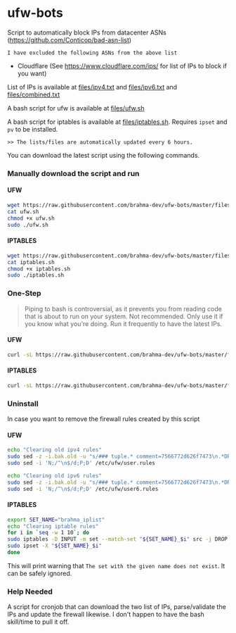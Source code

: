 # ufw-bots

Script to automatically block IPs from datacenter ASNs (https://github.com/Conticop/bad-asn-list)

`I have excluded the following ASNs from the above list`
- Cloudflare (See https://www.cloudflare.com/ips/ for list of IPs to block if you want)

List of IPs is available at [files/ipv4.txt](files/ipv4.txt) and [files/ipv6.txt](files/ipv6.txt) and [files/combined.txt](files/combined.txt)

A bash script for ufw is available at [files/ufw.sh](files/ufw.sh)

A bash script for iptables is available at [files/iptables.sh](files/iptables.sh). Requires `ipset` and `pv` to be installed.

`>> The lists/files are automatically updated every 6 hours.`

You can download the latest script using the following commands.

### Manually download the script and run

#### UFW

```bash
wget https://raw.githubusercontent.com/brahma-dev/ufw-bots/master/files/ufw.sh
cat ufw.sh
chmod +x ufw.sh
sudo ./ufw.sh
```
#### IPTABLES

```bash
wget https://raw.githubusercontent.com/brahma-dev/ufw-bots/master/files/iptables.sh
cat iptables.sh
chmod +x iptables.sh
sudo ./iptables.sh
```

### One-Step 

> Piping to bash is controversial, as it prevents you from reading code that is about to run on your system. Not recommended. Only use it if you know what you're doing. Run it frequently to have the latest IPs.

#### UFW

```bash
curl -sL https://raw.githubusercontent.com/brahma-dev/ufw-bots/master/files/ufw.sh | sudo -E bash -
```

#### IPTABLES

```bash
curl -sL https://raw.githubusercontent.com/brahma-dev/ufw-bots/master/files/iptables.sh | sudo -E bash -
```
### Uninstall

In case you want to remove the firewall rules created by this script

#### UFW

```bash
echo "Clearing old ipv4 rules"
sudo sed -z -i.bak.old -u "s/### tuple.* comment=7566772d626f7473\n.*DROP//gm" /etc/ufw/user.rules
sudo sed -i 'N;/^\n$/d;P;D' /etc/ufw/user.rules

echo "Clearing old ipv6 rules"
sudo sed -z -i.bak.old -u "s/### tuple.* comment=7566772d626f7473\n.*DROP//gm" /etc/ufw/user6.rules
sudo sed -i 'N;/^\n$/d;P;D' /etc/ufw/user6.rules
```

#### IPTABLES

```bash
export SET_NAME="brahma_iplist"
echo "Clearing iptable rules"
for i in `seq -w 1 10`; do
sudo iptables -D INPUT -m set --match-set "${SET_NAME}_$i" src -j DROP 2>/dev/null || true;
sudo ipset -X "${SET_NAME}_$i"
done
```

This will print warning that `The set with the given name does not exist`. It can be safely ignored.

### Help Needed

A script for cronjob that can download the two list of IPs, parse/validate the IPs and update the firewall likewise. I don't happen to have the bash skill/time to pull it off.
